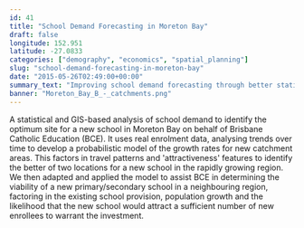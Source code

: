 ```yaml
---
id: 41
title: "School Demand Forecasting in Moreton Bay"
draft: false
longitude: 152.951
latitude: -27.0833
categories: ["demography", "economics", "spatial_planning"]
slug: "school-demand-forecasting-in-moreton-bay"
date: "2015-05-26T02:49:00+00:00"
summary_text: "Improving school demand forecasting through better statistical and GIS analysis."
banner: "Moreton_Bay_B_-_catchments.png"
---
```


A statistical and GIS-based analysis of school demand to identify the optimum site for a new school in Moreton Bay on behalf of Brisbane Catholic Education (BCE). It uses&nbsp;real enrolment data, analysing trends over time to develop a probabilistic model of the growth rates for new catchment areas. This factors in travel patterns and 'attractiveness' features to identify the better of two locations for a new school in the rapidly growing region. We then adapted and applied the model to assist BCE in determining the viability of a new primary/secondary school in a neighbouring region, factoring in the existing school provision, population growth and the likelihood that the new school would attract a sufficient number of new enrollees to warrant the investment.&nbsp;
